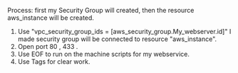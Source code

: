 Process: first my Security Group will created, then the resource aws_instance will be created.
1) Use "vpc_security_group_ids = [aws_security_group.My_webserver.id]" I made security group will be connected to resource "aws_instance". 
2) Open port 80 , 433 .
3) Use EOF to run on the machine scripts for my webservice.
4) Use Tags for clear work.


